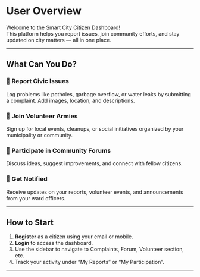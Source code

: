 # User Overview

Welcome to the Smart City Citizen Dashboard!  
This platform helps you report issues, join community efforts, and stay updated on city matters — all in one place.

---

## What Can You Do?

### 🧾 Report Civic Issues
Log problems like potholes, garbage overflow, or water leaks by submitting a complaint. Add images, location, and descriptions.

### 🤝 Join Volunteer Armies
Sign up for local events, cleanups, or social initiatives organized by your municipality or community.

### 💬 Participate in Community Forums
Discuss ideas, suggest improvements, and connect with fellow citizens.

### 🔔 Get Notified
Receive updates on your reports, volunteer events, and announcements from your ward officers.

---

## How to Start

1. **Register** as a citizen using your email or mobile.
2. **Login** to access the dashboard.
3. Use the sidebar to navigate to Complaints, Forum, Volunteer section, etc.
4. Track your activity under “My Reports” or “My Participation”.

---



